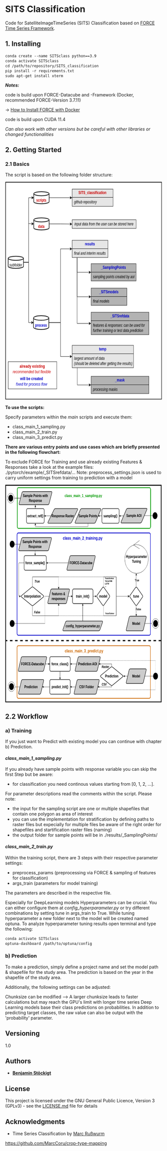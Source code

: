 # SITS Classification

Code for SatelliteImageTimeSeries (SITS) Classification based on [FORCE Time Series Framework](https://force-eo.readthedocs.io/en/latest/index.html).


## 1. Installing
```
conda create --name SITSclass python==3.9
conda activate SITSclass
cd /path/to/repository/SITS_classification
pip install -r requirements.txt
sudo apt-get install xterm
```

_**Notes:**_

code is build upon FORCE-Datacube and -Framework (Docker, recommended FORCE-Version 3.7.11)

-> [How to Install FORCE with Docker](https://force-eo.readthedocs.io/en/latest/setup/docker.html#docker)

code is build upon CUDA 11.4 

_*Can also work with other versions but be careful with other libraries or changed functionalities*_

## 2. Getting Started

### 2.1 Basics
The script is based on the following folder structure:

<img src="img/folderstructure.png" width="650" height="700" />

**To use the scripts:**

Specify parameters within the _main_ scripts and execute them:

- class_main_1_sampling.py
- class_main_2_train.py
- class_main_3_predict.py

**There are various entry points and use cases which are briefly presented in the following flowchart:**

To exclude FORCE for Training and use already existing Features & Responses take a look at the example files:
./pytorch/example/_SITSrefdata/...
Note: preprocess_settings.json is used to carry uniform settings from training to prediction with a model

<img src="img/flowchart.png" width="700" height="700" /> 


## 2.2 Workflow

### a) Training

If you just want to Predict with existing model you can continue with chapter b) Prediction.

#### *class_main_1_sampling.py*

If you already have sample points with response variable you can skip the first Step but be aware:

- for classification you need continous values starting from [0, 1, 2, ...].

For parameter descriptions read the comments within the script. Please note:
- the input for the sampling script are one or multiple shapefiles that contain one polygon as area of interest 
- you can use the implementation for stratification by defining paths to raster files but expecially for multiple files be aware of the right order for shapefiles and startification raster files (naming)
- the output folder for sample points will be in ./results/_SamplingPoints/


#### *class_main_2_train.py*
Within the training script, there are 3 steps with their respective parameter settings:

- preprocess_params (preprocessing via FORCE & sampling of features for classification)
- args_train (parameters for model training)

The parameters are described in the respective file.

Especially for DeepLearning models Hyperparameters can be crucial. You can either configure them at *config_hyperparameter.py* or try different combinations by setting tune in args_train to True. While tuning hyperparameter a new folder next to the model will be created named optuna. To analyze hyperparameter tuning results open terminal and type the following:
```
conda activate SITSclass
optuna-dashboard /path/to/optuna/config
```

### b) Prediction
To make a prediction, simply define a project name and set the model path & shapefile for the study area.
The prediction is based on the year in the shapefile of the study area.

Additionally, the following settings can be adjusted:
 
Chunksize can be modified --> A larger chunksize leads to faster calculations but may reach the GPU's limit with longer time series
Deep Learning models base their class predictions on probabilities. In addition to predicting target classes, the raw value can also be output with the 'probability' parameter.



## Versioning
1.0


## Authors

* [**Benjamin Stöckigt**](https://github.com/Bensouh)

## License

This project is licensed under the GNU General Public Licence, Version 3 (GPLv3) - see the [LICENSE.md](LICENSE.md) file for details 

## Acknowledgments

* Time Series Classification by [Marc Rußwurm](https://github.com/MarcCoru)

https://github.com/MarcCoru/crop-type-mapping
